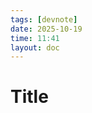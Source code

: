 ```yaml
---
tags: [devnote]
date: 2025-10-19
time: 11:41
layout: doc
---
```


# Title

<DocDate :date="$frontmatter.date" />

